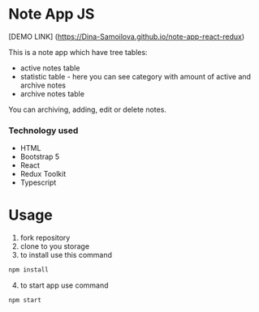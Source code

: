 # Note App JS

[DEMO LINK] (https://Dina-Samoilova.github.io/note-app-react-redux)

This is a note app which have tree tables:
* active notes table
* statistic table - here you can see category with amount of active and archive notes
* archive notes table

You can archiving, adding, edit or delete notes.

### Technology used
* HTML
* Bootstrap 5
* React
* Redux Toolkit
* Typescript

# Usage
1. fork repository
2. clone to you storage
3. to install use this command
 ```bash
npm install
```
4. to start app use command
 ```bash
npm start
```